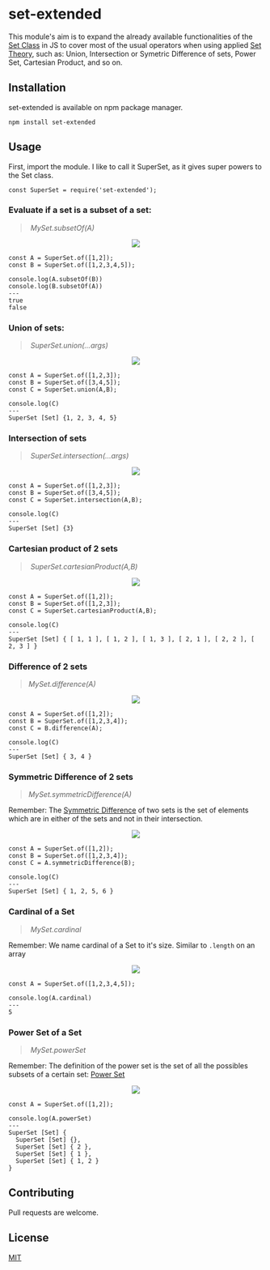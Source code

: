 # set-extended

This module's aim is to expand the already available functionalities of the [Set Class]('https://developer.mozilla.org/en-US/docs/Web/JavaScript/Reference/Global_Objects/Set') in JS to cover most of the usual operators when using applied [Set Theory]('https://en.wikipedia.org/wiki/Set_theory'), such as: Union, Intersection or Symetric Difference of sets, Power Set, Cartesian Product, and so on.

## Installation

set-extended is available on npm package manager.

```
npm install set-extended
```

## Usage

First, import the module. I like to call it SuperSet, as it gives super powers to the Set class.

```
const SuperSet = require('set-extended');
```

### Evaluate if a set is a subset of a set: 
> _MySet.subsetOf(A)_

<!---
\begin{array}{c}
A = \{1, 2\} \\
B = \{1, 2, 3, 4, 5\} \\
\implies \\
A \subset B \\
B \nsubseteq A \\
\end{array}
--->

<p align="center">
<img src="https://latex.codecogs.com/svg.latex?%5Cinline%20%5Cbegin%7Barray%7D%7Bc%7D%20A%20%3D%20%5C%7B1%2C%202%5C%7D%20%5C%5C%20B%20%3D%20%5C%7B1%2C%202%2C%203%2C%204%2C%205%5C%7D%20%5C%5C%20%5Cimplies%20%5C%5C%20A%20%5Csubset%20B%20%5C%5C%20B%20%5Cnsubseteq%20A%20%5C%5C%20%5Cend%7Barray%7D">
</p>

```
const A = SuperSet.of([1,2]);
const B = SuperSet.of([1,2,3,4,5]);
```

```
console.log(A.subsetOf(B))
console.log(B.subsetOf(A))
---
true
false
```

### Union of sets: 
> _SuperSet.union(...args)_

<!---
\begin{array}{c}
A = \{1, 2, 3\} \\
B = \{3, 4, 5\} \\
A \cup B = \{1, 2, 3, 4, 5\} \\
\end{array}
--->

<p align="center">
<img src="https://latex.codecogs.com/svg.latex?%5Cbegin%7Barray%7D%7Bc%7D%20A%20%3D%20%5C%7B1%2C%202%2C%203%5C%7D%20%5C%5C%20B%20%3D%20%5C%7B3%2C%204%2C%205%5C%7D%20%5C%5C%20A%20%5Ccup%20B%20%3D%20%5C%7B1%2C%202%2C%203%2C%204%2C%205%5C%7D%20%5C%5C%20%5Cend%7Barray%7D">
</p>

```
const A = SuperSet.of([1,2,3]);
const B = SuperSet.of([3,4,5]);
const C = SuperSet.union(A,B);
```

```
console.log(C)
---
SuperSet [Set] {1, 2, 3, 4, 5}
```

### Intersection of sets
> _SuperSet.intersection(...args)_

<!---
\begin{array}{c}
A = \{1, 2, 3\} \\
B = \{3, 4, 5\} \\
A \cap B = \{3\} \\
\end{array}
--->

<p align="center">
<img src="https://latex.codecogs.com/svg.latex?%5Cbegin%7Barray%7D%7Bc%7D%20A%20%3D%20%5C%7B1%2C%202%2C%203%5C%7D%20%5C%5C%20B%20%3D%20%5C%7B3%2C%204%2C%205%5C%7D%20%5C%5C%20A%20%5Ccap%20B%20%3D%20%5C%7B3%5C%7D%20%5C%5C%20%5Cend%7Barray%7D">
</p>

```
const A = SuperSet.of([1,2,3]);
const B = SuperSet.of([3,4,5]);
const C = SuperSet.intersection(A,B);
```

```
console.log(C)
---
SuperSet [Set] {3}
```

### Cartesian product of 2 sets
> _SuperSet.cartesianProduct(A,B)_

<!---
\begin{array}{c}
A = \{1, 2\} \\
B = \{1, 2, 3\} \\
A \times B = \{ (1,1),(1,2),(1,3),(2,1),(2,2),(2,3)
    \} \\
\end{array}
--->

<p align="center">
<img src="https://latex.codecogs.com/svg.latex?%5Cbegin%7Barray%7D%7Bc%7D%20A%20%3D%20%5C%7B1%2C%202%5C%7D%20%5C%5C%20B%20%3D%20%5C%7B1%2C%202%2C%203%5C%7D%20%5C%5C%20A%20%5Ctimes%20B%20%3D%20%5C%7B%20%281%2C1%29%2C%281%2C2%29%2C%281%2C3%29%2C%282%2C1%29%2C%282%2C2%29%2C%282%2C3%29%20%5C%7D%20%5C%5C%20%5Cend%7Barray%7D">
</p>

```
const A = SuperSet.of([1,2]);
const B = SuperSet.of([1,2,3]);
const C = SuperSet.cartesianProduct(A,B);
```

```
console.log(C)
---
SuperSet [Set] { [ 1, 1 ], [ 1, 2 ], [ 1, 3 ], [ 2, 1 ], [ 2, 2 ], [ 2, 3 ] }
```

### Difference of 2 sets
> _MySet.difference(A)_

<!---
\begin{array}{c}
A = \{1, 2\} \\
B = \{1, 2, 3, 4\} \\
B  \setminus A = \{ 3,4\} 
\end{array}
--->

<p align="center">
<img src="https://latex.codecogs.com/svg.latex?%5Cbegin%7Barray%7D%7Bc%7D%20A%20%3D%20%5C%7B1%2C%202%5C%7D%20%5C%5C%20B%20%3D%20%5C%7B1%2C%202%2C%203%2C%204%5C%7D%20%5C%5C%20B%20%5Csetminus%20A%20%3D%20%5C%7B%203%2C4%5C%7D%20%5Cend%7Barray%7D">
</p>

```
const A = SuperSet.of([1,2]);
const B = SuperSet.of([1,2,3,4]);
const C = B.difference(A);
```

```
console.log(C)
---
SuperSet [Set] { 3, 4 }
```

### Symmetric Difference of 2 sets
> _MySet.symmetricDifference(A)_

Remember: The [Symmetric Difference]('https://en.wikipedia.org/wiki/Symmetric_difference') of two sets is the set of elements which are in either of the sets and not in their intersection.

<!---
\begin{array}{c}
A = \{1, 2, 3, 4\} \\
B = \{3, 4, 5, 6\} \\
A  \triangle B = \{ 1,2,5,6\} 
\end{array}
--->

<p align="center">
<img src="https://latex.codecogs.com/svg.latex?%5Cbegin%7Barray%7D%7Bc%7D%20A%20%3D%20%5C%7B1%2C%202%2C%203%2C%204%5C%7D%20%5C%5C%20B%20%3D%20%5C%7B3%2C%204%2C%205%2C%206%5C%7D%20%5C%5C%20A%20%5Ctriangle%20B%20%3D%20%5C%7B%201%2C2%2C5%2C6%5C%7D%20%5Cend%7Barray%7D">
</p>

```
const A = SuperSet.of([1,2]);
const B = SuperSet.of([1,2,3,4]);
const C = A.symmetricDifference(B);
```

```
console.log(C)
---
SuperSet [Set] { 1, 2, 5, 6 }
```

### Cardinal of a Set
> _MySet.cardinal_

Remember: We name cardinal of a Set to it's size. Similar to `.length` on an array

<!---
\begin{array}{c}
A = \{1, 2, 3, 4, 5\} \\
|A| = 5 \\
\end{array}
--->

<p align="center">
<img src="https://latex.codecogs.com/svg.latex?%5Cbegin%7Barray%7D%7Bc%7D%20A%20%3D%20%5C%7B1%2C%202%2C%203%2C%204%2C%205%5C%7D%20%5C%5C%20%7CA%7C%20%3D%205%20%5C%5C%20%5Cend%7Barray%7D">
</p>

```
const A = SuperSet.of([1,2,3,4,5]);
```

```
console.log(A.cardinal)
---
5
```

### Power Set of a Set
> _MySet.powerSet_

Remember: The definition of the power set is the set of all the possibles subsets of a certain set: [Power Set]('https://en.wikipedia.org/wiki/Power_set')

<!---
\begin{array}{c}
A = \{1, 2\} \\
\mathcal{P}(A) = \{ \{\},  \{1\}, \{2\}, \{1,2\} \} \\
\end{array}

--->

<p align="center">
<img src="https://latex.codecogs.com/svg.latex?%5Cbegin%7Barray%7D%7Bc%7D%20A%20%3D%20%5C%7B1%2C%202%5C%7D%20%5C%5C%20%5Cmathcal%7BP%7D%28A%29%20%3D%20%5C%7B%20%5C%7B%5C%7D%2C%20%5C%7B1%5C%7D%2C%20%5C%7B2%5C%7D%2C%20%5C%7B1%2C2%5C%7D%20%5C%7D%20%5C%5C%20%5Cend%7Barray%7D">
</p>

```
const A = SuperSet.of([1,2]);
```

```
console.log(A.powerSet)
---
SuperSet [Set] {
  SuperSet [Set] {},
  SuperSet [Set] { 2 },
  SuperSet [Set] { 1 },
  SuperSet [Set] { 1, 2 } 
}
```

## Contributing
Pull requests are welcome.

## License
[MIT](https://choosealicense.com/licenses/mit/)
